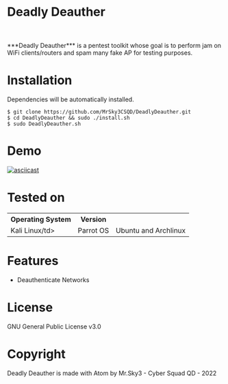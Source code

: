 # Deadly Deauther
<br/>
<br/>
***Deadly Deauther*** is a pentest toolkit whose goal is to perform jam on WiFi clients/routers and spam many fake AP for testing purposes.

Installation
=
Dependencies will be automatically installed.

    $ git clone https://github.com/MrSky3CSQD/DeadlyDeauther.git
    $ cd DeadlyDeauther && sudo ./install.sh
    $ sudo DeadlyDeauther.sh


Demo
=
[![asciicast](https://asciinema.org/a/294970.png)](https://asciinema.org/a/294970?autoplay=1&loop=1)


Tested on
=

<table>
    <tr>
        <th>Operating System</th>
        <th> Version </th>
    </tr>
    <tr>
        <td>Kali Linux/td>
        <td>Parrot OS</td>
        <td>Ubuntu and Archlinux</td>
    </tr>
</table>


Features
=
- Deauthenticate Networks

License
=
GNU General Public License v3.0


Copyright
=
Deadly Deauther is made with Atom by Mr.Sky3 - Cyber Squad QD - 2022
